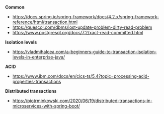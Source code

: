 **Common**
- https://docs.spring.io/spring-framework/docs/4.2.x/spring-framework-reference/html/transaction.html
- https://quescol.com/dbms/lost-update-problem-dirty-read-problem
- https://www.postgresql.org/docs/7.2/xact-read-committed.html

**Isolation levels**
- https://vladmihalcea.com/a-beginners-guide-to-transaction-isolation-levels-in-enterprise-java/

**ACID**
- https://www.ibm.com/docs/en/cics-ts/5.4?topic=processing-acid-properties-transactions

**Distributed transactions**
- https://piotrminkowski.com/2020/06/19/distributed-transactions-in-microservices-with-spring-boot/
